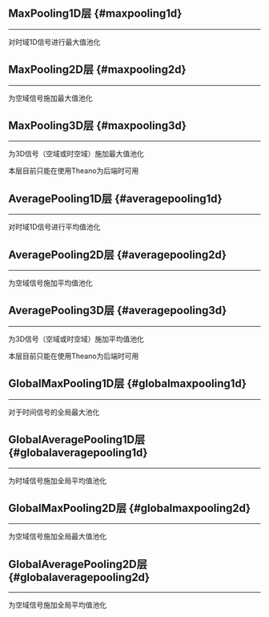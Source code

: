 ## MaxPooling1D层 {#maxpooling1d}

---

对时域1D信号进行最大值池化



## MaxPooling2D层 {#maxpooling2d}

---

为空域信号施加最大值池化



## MaxPooling3D层 {#maxpooling3d}

---

为3D信号（空域或时空域）施加最大值池化

本层目前只能在使用Theano为后端时可用



## AveragePooling1D层 {#averagepooling1d}

---

对时域1D信号进行平均值池化



## AveragePooling2D层 {#averagepooling2d}

---

为空域信号施加平均值池化



## AveragePooling3D层 {#averagepooling3d}

---

为3D信号（空域或时空域）施加平均值池化

本层目前只能在使用Theano为后端时可用



## GlobalMaxPooling1D层 {#globalmaxpooling1d}

---

对于时间信号的全局最大池化



## GlobalAveragePooling1D层 {#globalaveragepooling1d}

---

为时域信号施加全局平均值池化



## GlobalMaxPooling2D层 {#globalmaxpooling2d}

---

为空域信号施加全局最大值池化



## GlobalAveragePooling2D层 {#globalaveragepooling2d}

---

为空域信号施加全局平均值池化





